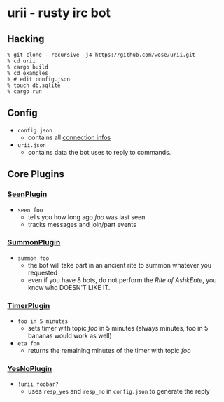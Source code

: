# urii - rusty irc bot

## Hacking
```shell
% git clone --recursive -j4 https://github.com/wose/urii.git
% cd urii
% cargo build
% cd examples
% # edit config.json
% touch db.sqlite
% cargo run
```

## Config
- `config.json`
  - contains all [connection infos](https://github.com/aatxe/irc#configuration)
- `urii.json`
  - contains data the bot uses to reply to commands.

## Core Plugins
### [SeenPlugin](https://github.com/wose/urii/blob/master/src/seen.rs)
- `seen foo`
  - tells you how long ago *foo* was last seen
  - tracks messages and join/part events

### [SummonPlugin](https://github.com/wose/urii/blob/master/src/summon.rs)
- `summon foo`
  - the bot will take part in an ancient rite to summon whatever you requested
  - even if you have 8 bots, do not perform the *Rite of AshkEnte*, you know who DOESN'T LIKE IT.

### [TimerPlugin](https://github.com/wose/urii/blob/master/src/timer.rs)
- `foo in 5 minutes`
  - sets timer with topic *foo* in 5 minutes (always minutes, foo in 5 bananas would work as well)
- `eta foo`
  - returns the remaining minutes of the timer with topic *foo*
  
### [YesNoPlugin](https://github.com/wose/urii/blob/master/src/yesno.rs)
- `!urii foobar?`
  - uses `resp_yes` and `resp_no` in `config.json` to generate the reply
